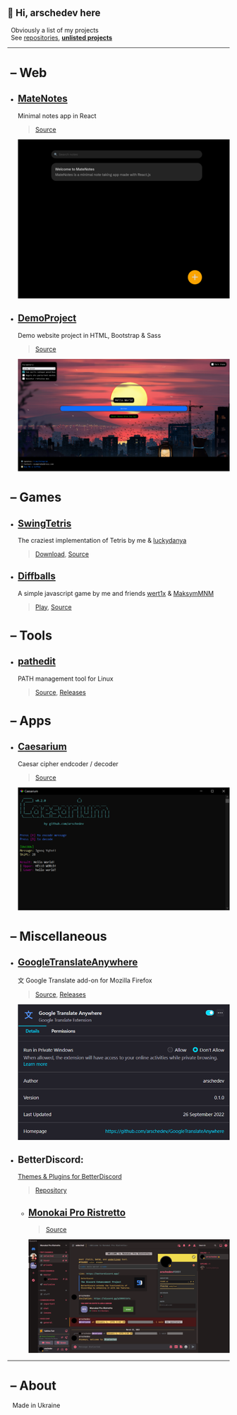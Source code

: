 <link rel="shortcut icon" type="image/png" href="https://avatars.githubusercontent.com/u/98528463?v=4">
<link rel="stylesheet" href="resources/styles.css">
<!--  -->

## 👋 Hi, arschedev here
&nbsp;&nbsp;Obviously a list of my projects<br>
&nbsp;&nbsp;See [repositories](https://github.com/arschedev?tab=repositories), [**unlisted projects**](https://arschedev.github.io/arschedev/Projects)

---

# &nbsp;– Web
- ## [MateNotes](/MateNotes/)
  Minimal notes app in React
  > [Source](https://github.com/arschedev/MateNotes)

  ![MateNotes](https://raw.githubusercontent.com/arschedev/MateNotes/main/preview.png)
  
- ## [DemoProject](/DemoProject/)
  Demo website project in HTML, Bootstrap & Sass
  > [Source](https://github.com/arschedev/DemoProject)

  ![DemoProject](https://raw.githubusercontent.com/arschedev/DemoProject/main/preview.png)

# &nbsp;– Games
- ## [SwingTetris](/SwingTetris/)
  The craziest implementation of Tetris by me & [luckydanya](https://github.com/wert1x/luckydanya)
  > [Download](https://github.com/arschedev/SwingTetris/raw/main/out/artifacts/Tetris_jar/Tetris.jar), [Source](https://github.com/arschedev/SwingTetris)

- ## [Diffballs](https://diffballs.github.io)
  A simple javascript game by me and friends [wert1x](https://github.com/wert1x) & [MaksymMNM](https://github.com/MaksymMNM)
  > [Play](https://diffballs.github.io), [Source](https://github.com/diffballs/diffballs.github.io)

<!--   <img alt="Diffballs" src="https://raw.githubusercontent.com/diffballs/diffballs.github.io/main/diffballs.png" width="640"> -->

# &nbsp;– Tools
- ## [pathedit](/pathedit/)
  PATH management tool for Linux
  > [Source](https://github.com/arschedev/pathedit), [Releases](https://github.com/arschedev/pathedit/releases)

# &nbsp;– Apps
- ## [Caesarium](/arschedev/Projects/Ruby/Caesarium/)
  Caesar cipher endcoder / decoder
  > [Source](https://github.com/arschedev/arschedev/tree/main/Projects/Ruby/Caesarium)

  ![Caesarium](https://raw.githubusercontent.com/arschedev/arschedev/main/Projects/Ruby/Caesarium/caesarium.png)

# &nbsp;– Miscellaneous
- ## [GoogleTranslateAnywhere](/GoogleTranslateAnywhere/)
  文 Google Translate add-on for Mozilla Firefox
  > [Source](https://github.com/arschedev/GoogleTranslateAnywhere), [Releases](https://github.com/arschedev/GoogleTranslateAnywhere/releases)

  <img alt="GoogleTranslateAnywhere" src="https://raw.githubusercontent.com/arschedev/GoogleTranslateAnywhere/main/icons/extension.png" width="480">

- ## BetterDiscord:
  [Themes & Plugins for BetterDiscord](/BetterDiscord/)
  > [Repository](https://github.com/arschedev/BetterDiscord)
    - ## [Monokai Pro Ristretto](/BetterDiscord/Themes/MonokaiProRistretto/)
      > [Source](https://github.com/arschedev/BetterDiscord/tree/main/Themes/MonokaiProRistretto)

      ![Monokai Pro Ristretto](https://raw.githubusercontent.com/arschedev/BetterDiscord/main/Themes/MonokaiProRistretto/preview.png)

---

# &nbsp;– About
&nbsp;&nbsp; Made in Ukraine
